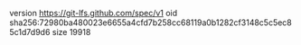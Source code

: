 version https://git-lfs.github.com/spec/v1
oid sha256:72980ba480023e6655a4cfd7b258cc68119a0b1282cf3148c5c5ec85c1d7d9d6
size 19918
